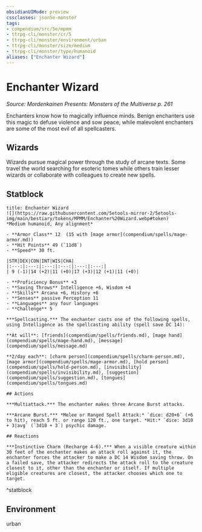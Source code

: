 ```yaml
---
obsidianUIMode: preview
cssclasses: json5e-monster
tags:
- compendium/src/5e/mpmm
- ttrpg-cli/monster/cr/5
- ttrpg-cli/monster/environment/urban
- ttrpg-cli/monster/size/medium
- ttrpg-cli/monster/type/humanoid
aliases: ["Enchanter Wizard"]
---
```

# Enchanter Wizard
*Source: Mordenkainen Presents: Monsters of the Multiverse p. 261*  

Enchanters know how to magically influence minds. Benign enchanters use this magic to defuse violence and sow peace, while malevolent enchanters are some of the most evil of all spellcasters.

## Wizards

Wizards pursue magical power through the study of arcane texts. Some travel the world searching for esoteric tomes while others train lesser wizards or collaborate with colleagues to create new spells.

## Statblock

```ad-statblock
title: Enchanter Wizard
![](https://raw.githubusercontent.com/5etools-mirror-2/5etools-img/main/bestiary/tokens/MPMM/Enchanter%20Wizard.webp#token)
*Medium humanoid, Any alignment*

- **Armor Class** 12  (15 with [mage armor](compendium/spells/mage-armor.md))
- **Hit Points** 49 (`11d8`)
- **Speed** 30 ft.

|STR|DEX|CON|INT|WIS|CHA|
|:---:|:---:|:---:|:---:|:---:|:---:|
| 9 (-1)|14 (+2)|11 (+0)|17 (+3)|12 (+1)|11 (+0)|

- **Proficiency Bonus** +3
- **Saving Throws** Intelligence +6, Wisdom +4
- **Skills** Arcana +6, History +6
- **Senses** passive Perception 11
- **Languages** any four languages
- **Challenge** 5

***Spellcasting.*** The enchanter casts one of the following spells, using Intelligence as the spellcasting ability (spell save DC 14):

**At will**: [friends](compendium/spells/friends.md), [mage hand](compendium/spells/mage-hand.md), [message](compendium/spells/message.md)

**2/day each**: [charm person](compendium/spells/charm-person.md), [mage armor](compendium/spells/mage-armor.md), [hold person](compendium/spells/hold-person.md), [invisibility](compendium/spells/invisibility.md), [suggestion](compendium/spells/suggestion.md), [tongues](compendium/spells/tongues.md)

## Actions

***Multiattack.*** The enchanter makes three Arcane Burst attacks.

***Arcane Burst.*** *Melee or Ranged Spell Attack:* `dice: d20+6` (+6 to hit), reach 5 ft. or range 120 ft., one target. *Hit:* `dice: 3d10 + 3|avg` (`3d10 + 3`) psychic damage.

## Reactions

***Instinctive Charm (Recharge 4-6).*** When a visible creature within 30 feet of the enchanter makes an attack roll against it, the enchanter forces the attacker to make a DC 14 Wisdom saving throw. On a failed save, the attacker redirects the attack roll to the creature closest to it, other than the enchanter or itself. If multiple eligible creatures are closest, the attacker chooses which one to target.
```
^statblock

## Environment

urban